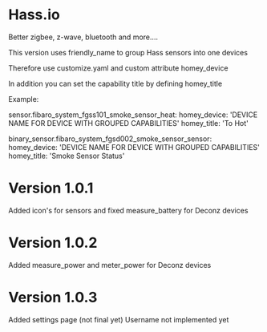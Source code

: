 # Hass.io

Better zigbee, z-wave, bluetooth and more....

This version uses friendly_name to group Hass sensors into one devices

Therefore use customize.yaml and custom attribute homey_device

In addition you can set the capability title by defining homey_title

Example:

sensor.fibaro_system_fgss101_smoke_sensor_heat:
  homey_device: 'DEVICE NAME FOR DEVICE WITH GROUPED CAPABILITIES'
  homey_title: 'To Hot'

binary_sensor.fibaro_system_fgsd002_smoke_sensor_sensor:
  homey_device: 'DEVICE NAME FOR DEVICE WITH GROUPED CAPABILITIES'
  homey_title: 'Smoke Sensor Status'

# Version 1.0.1

Added icon's for sensors and fixed measure_battery for Deconz devices

# Version 1.0.2

Added measure_power and meter_power for Deconz devices

# Version 1.0.3

Added settings page (not final yet)
Username not implemented yet

